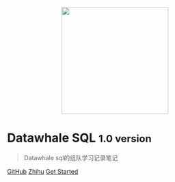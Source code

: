 <div align=center>
<img src="https://raw.githubusercontent.com/shenhao-stu/Big-Data/master/doc_imgs/logo.png" width="250">
</div>



# Datawhale SQL <small>1.0 version</small>

> Datawhale sql的组队学习记录笔记

[GitHub](https://github.com/shenhao-stu/Datawhale_sql)
[Zhihu](https://www.zhihu.com/people/shenhao-63)
[Get Started](README.md)